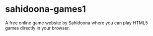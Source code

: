 # sahidoona-games1
A free online game website by Sahidoona where you can play HTML5 games directly in your browser.
